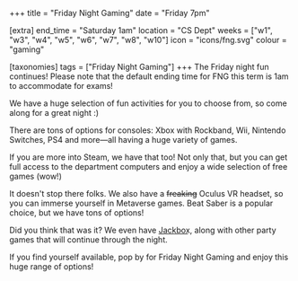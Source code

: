 +++
title = "Friday Night Gaming"
date = "Friday 7pm"

[extra]
end_time = "Saturday 1am"
location = "CS Dept"
weeks = ["w1", "w3", "w4", "w5", "w6", "w7", "w8", "w10"]
icon = "icons/fng.svg"
colour = "gaming"

[taxonomies]
tags = ["Friday Night Gaming"]
+++
The Friday night fun continues! Please note that the default ending time for FNG this term is 1am to accommodate for exams!

We have a huge selection of fun activities for you to choose from, so come along for a great night :)

There are tons of options for consoles: Xbox with Rockband, Wii, Nintendo Switches, PS4 and more—all having a huge variety of games.

If you are more into Steam, we have that too! Not only that, but you can get full access to the department computers and enjoy a wide selection of free games (wow!)

It doesn't stop there folks. We also have a ~~freaking~~ Oculus VR headset, so you can immerse yourself in Metaverse games. Beat Saber is a popular choice, but we have tons of options!

Did you think that was it? We even have J͟a͟c͟k͟b͟o͟x͟, along with other party games that will continue through the night.

If you find yourself available, pop by for Friday Night Gaming and enjoy this huge range of options!
